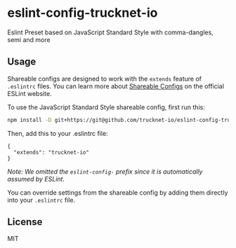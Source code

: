 # eslint-config-trucknet-io

Eslint Preset based on JavaScript Standard Style with comma-dangles, semi and more


## Usage

Shareable configs are designed to work with the `extends` feature of `.eslintrc` files.
You can learn more about
[Shareable Configs](http://eslint.org/docs/developer-guide/shareable-configs) on the
official ESLint website.

To use the JavaScript Standard Style shareable config, first run this:

```bash
npm install -D git+https://git@github.com/trucknet-io/eslint-config-trucknet-io
```

Then, add this to your .eslintrc file:

```
{
  "extends": "trucknet-io"
}
```

*Note: We omitted the `eslint-config-` prefix since it is automatically assumed by ESLint.*

You can override settings from the shareable config by adding them directly into your
`.eslintrc` file.

## License

MIT
